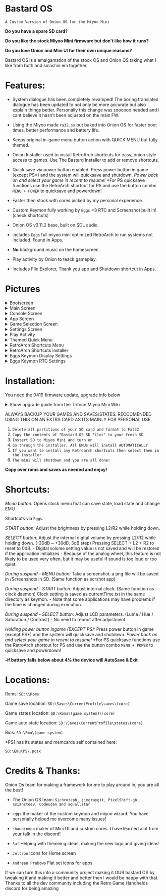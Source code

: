 # Bastard OS
`A Custom Version of Onion OS for the Miyoo Mini`

**Do you have a spare SD card?** 

**Do you like the stock Miyoo Mini firmware but don't like how it runs?** 

**Do you love Onion and Mini UI for their own unique reasons?** 

Bastard OS is a amalgamation of the stock OS and Onion OS taking what I like from both and smashin em together.

# Features:

* System dialogue has been completely revamped! The boring translated dialogue has been updated to not only be more accurate but also explain things better. Personally this change was soooooo needed and I cant believe it hasn't been adjusted on the main FW.

* Using the Miyoo made `ra32.ss` but baked into Onion OS for faster boot times, better performance and battery life.

* Keeps original in-game menu button action with QUICK MENU but fully themed.

* Onion Installer used to install RetroArch shortcuts for easy, onion style access to games. Use The Bastard Installer to add or remove shortcuts.

* Quick save via power button enabled. Press power button in game (except PS*) and the system will quicksave and shutdown. *Power back on and select your game in recent to resume!* *For PS quicksave functions use the RetroArch shortcut for PS and use the button combo `MENU + POWER` to quicksave and powerdown!

* Faster then stock with cores picked by my personal experience.

* Custom Keymon fully working by `Eggs` <3 RTC and Screenshot built in! (check shortcuts)

* Onion OS v3.11.2 base, built on SDL audio.

* includes `Eggs` full miyoo mini optimized RetroArch to run systems not included. Found in Apps.

* **No** background music on the homescreen.

* Play activity by Onion to teack gameplay.

* Includes File Explorer, Thank you app and Shutdown shortcut in Apps.

# Pictures

<details><summary>Bootscreen</summary><br>
  
![bootScreen](https://user-images.githubusercontent.com/106662128/176839095-6b0ae3a5-3499-4d77-a36c-a374605038ba.png)
  
</details>
  
<details><summary>Main Screen</summary><br>
  
![MainUI_011](https://user-images.githubusercontent.com/106662128/176839148-f1ea9c44-12e8-492e-bd13-0a137514fb1a.png)

</details>
  
<details><summary>Console Screen</summary><br>
  
![MainUI_004](https://user-images.githubusercontent.com/106662128/176839240-d1af5ffd-8a95-4464-8917-8fb9e1b8c7ab.png)

</details>

<details><summary>App Screen</summary><br>
  
![MainUI_005](https://user-images.githubusercontent.com/106662128/176839285-48bc1cbd-0e94-4ae7-b8d8-d8bef3141c13.png)

</details>

<details><summary>Game Selection Screen</summary><br>
  
![MainUI_006](https://user-images.githubusercontent.com/106662128/176839334-9bf58074-cd10-4258-b5c4-4e56a75db606.png)

</details>
  
<details><summary>Settings Screen</summary><br>
  
![MainUI_007](https://user-images.githubusercontent.com/106662128/176839356-75dff0a7-bfe5-494a-acef-9b639d1ab46f.png)

</details>
  
<details><summary>Play Activity</summary><br>
  
![MainUI_008](https://user-images.githubusercontent.com/106662128/176839395-3e97097c-9906-457d-bf09-0c4e6901717c.png)

</details>
  
<details><summary>Themed Quick Menu</summary><br>
 
![Megaman Battle Network 1_000](https://user-images.githubusercontent.com/106662128/176839419-475e1f31-d7c3-4375-b270-997a25ca4c99.png)

</details>
  
<details><summary>RetroArch Shortcuts Menu</summary><br>
  
![MainUI_010](https://user-images.githubusercontent.com/106662128/176839689-14c0aebf-ac2a-4910-9749-449f561fa037.png)

</details>
 
<details><summary>RetroArch Shortcuts Installer</summary><br>
  
![The Bastard Installer_000](https://user-images.githubusercontent.com/106662128/176839713-2977c24d-ea82-4d2a-b439-653c90f81fbf.png)

</details>
  
<details><summary>Eggs Keymon Display Settings</summary><br>
  
![MainUI_012](https://user-images.githubusercontent.com/106662128/176839540-af4ff9f0-8a2a-48e6-acc6-5504bcc35105.png)

</details>

<details><summary>Eggs Keymon RTC Settings</summary><br>
  
![MainUI_013](https://user-images.githubusercontent.com/106662128/176839580-4482503d-ad10-4557-84ec-e22ebafe8311.png)

</details>
  

# Installation:

You need the 0419 firmware update, upgrade info below

<details><summary>Show upgrade guide from the Trifoce Miyoo Mini Wiki</summary><br>
<a href="https://github.com/TriForceX/MiyooCFW/wiki/Miyoo-Mini#firmware-update-guide" rel="nofollow">Source with picture guide</a>
  
  
<p>Download latest update direct from Miyoo from official <a href="https://lemiyoo.cn/upgrade" rel="nofollow">website</a> or from our <a href="https://drive.google.com/drive/folders/192KkgJ6rTy5gpYRyPIK4D0_apm8bwVlm?usp=sharing" rel="nofollow">backups</a></p>
<p><em><strong>NOTE PLEASE READ FIRST</strong></em></p>
<ol>
<li>use a trustworthy SD card(sandisk, toshiba, etc.)</li>
<li>Make sure miyoo283_fw.img was downloaded correctly (file size: 15,134,744 CRC32:814ED165)&amp; MD5 (miyoo283_fw.img) = 32ce41b44cf9d35f4ee9ceae0ba7827d</li>
</ol>
<p>Additional Tips: Please use a power plug that is not more than 5V, do not upgrade through the computers usb charging,
copy the firmware files to TF card immediately after upgrading the machine do not flash after playing games, otherwise its easy to lose data AND END UP WITH A brick!:)</p>
<p><em><strong>Note: VERY IMPORTANT Remove the battery first then proceed with the upgrade!</strong></em>
Step 1 Download Miyoo283_fw. Img firmware &amp; the A wild card zip.
Step 2 Copying TF cards connect to a computer through a card reader then copy the downloaded Miyoo283_Fw. img firmware directly to the root directory of the TF card.
Step 3 Upgrading Do not power off during upgrade! You can't press the power button! It turns into bricks!</p>
<ol>
<li>Power off remove the battery</li>
<li>Install the TF card back</li>
<li>Power on through Type C plug the data cable and enter charging state</li>
<li>Do not press the power button. It will enter the firmware upgrade state automatically.</li>
<li>The upgrade takes about 2 minutes after the update it will enter a charging state only then remove the cable very important as its still writing to internal NAND.</li>
</ol>
<p>Step 4 Please delete the Miyoo283_fw. Img firmware copied from the TF card after the upgrade!
Step 5 Copy (first backup your card,you will loose your saved data)Copy APP, Emu, RApp, RetroArch from the wild card folder that you downloaded to the TF card and directly overwrite any files is ask to.```</p>
<p>Additional Tips: Please use a power plug that is not more than 5V, do not upgrade through the computers usb charging,
copy the firmware files to TF card immediately after upgrading the machine do not start playing games, otherwise its easy to lose data AND END UP WITH A brick! :)</p>
</details>

ALWAYS BACKUP YOUR GAMES AND SAVES/STATES. RECCOMENDED USING THIS ON AN EXTRA CARD AS ITS MAINLY FOR PERSONAL USE.

1. `Delete all partitions of your SD card and format to Fat32`
2. `Copy the contents of "Bastard OS SD Files" to your fresh SD` 
3. `Instert SD to Miyoo Mini and turn on`
4. `Go through the installer. All EMUs will install AUTOMATICALLY`
5. `If you want to install any Retroarch shortcuts then select them in the installer`
3. `The mini will shutdown and you are all done!`

**Copy over roms and saves as needed and enjoy!**

# Shortcuts:

*Menu button:* Opens stock menu that can save state, load state and change EMU

Shortcuts via `Eggs`:

*START button:* Adjust the brightness by pressing L2/R2 while holding down.

*SELECT button:* Adjust the internal digital volume by pressing L2/R2 while holding down. (-30dB \~ +30dB, 3dB step) Pressing SELECT + L2 + R2 to reset to 0dB. - Digital volume setting value is not saved and will be restored if the application initializes - Because of the analog wheel, this feature is not likely to be used very often, but it may be useful if sound is too loud or too quiet.

*During suspend - MENU button:* Take a screenshot. a png file will be saved in /Screenshots in SD. (Same function as scrshot app)

*During suspend - START button:* Adjust internal clock. (Same function as clock daemon) Clock setting is saved as currentTime.txt in the same directory as keymon. - Note that some applications may have problems if the time is changed during execution.

*During suspend - SELECT button:* Adjust LCD parameters. (Luma / Hue / Saturation / Contrast) - No need to reboot after adjustment.

*Holding power button ingame (EXCEPT PS):* Press power button in game (except PS*) and the system will quicksave and shutdown. *Power back on and select your game in recent to resume!* *For PS quicksave functions use the RetroArch shortcut for PS and use the button combo `MENU + POWER` to quicksave and powerdown!

**-if battery falls below about 4% the device will AutoSave & Exit**

# Locations:

Roms: `SD:\\Roms`

Game save location: `SD:\Saves\CurrentProfile\saves\(core)`

Game states location: `SD:\Roms\(game system)\(core)`

Game auto state location: `SD:\Saves\CurrentProfile\states\(core)`

Bios: `SD:\Emu\(game system)`

\*PS1 has its states and memcards self contained here:

`SD:\Emu\PS\.pcsx`

# Credits & Thanks:

Onion Os team for making a framework for me to play around in, you are all the best!
* The Onion OS team: `Sichroteph, jimgraygit, PixelShift-gb, asiansteev, Codeudan and squallstar`

* `eggs` the maker of the custom keymon and miyoo wizard. You have personally helped me overcome many issues!

* `shauninman` maker of Mini UI and custom cores. I have learned alot from your talk in the discord!

* `Saí` Helping with themeing ideas, making the new logo and giving ideas!
 
* `Jeltron` Icons for Home screen

* `Andrean Prabowo` Flat set icons for apps


If we can turn this into a community project making it OUR bastard OS by tweaking it and making it better and better then I would be happy with that. Thanks to all the dev community including the Retro Game Handhelds discord for being amazing
